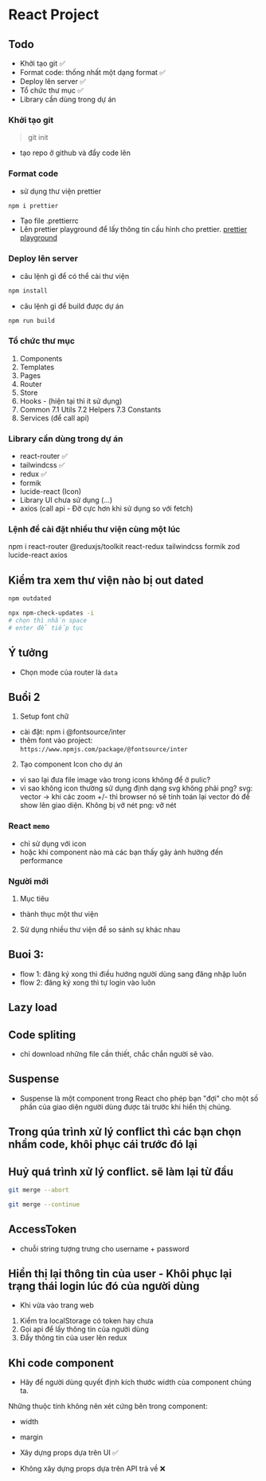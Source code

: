 # React Project

## Todo

- Khởi tạo git ✅
- Format code: thống nhất một dạng format ✅
- Deploy lên server ✅
- Tổ chức thư mục ✅
- Library cần dùng trong dự án

### Khởi tạo git
>
> git init

- tạo repo ở github và đẩy code lên

### Format code

- sử dụng thư viện prettier

```bash
npm i prettier
```

- Tạo file .prettierrc
- Lên prettier playground để lấy thông tin cấu hình cho prettier. [prettier playground](https://prettier.io/playground/)

### Deploy lên server

- câu lệnh gì để có thể cài thư viện

```bash
npm install
```

- câu lệnh gì để build được dự án

```bash
npm run build
```

### Tổ chức thư mục

1. Components
2. Templates
3. Pages
4. Router
5. Store
6. Hooks - (hiện tại thì ít sử dụng)
7. Common
    7.1 Utils
    7.2 Helpers
    7.3 Constants
8. Services (để call api)

### Library cần dùng trong dự án

- react-router ✅
- tailwindcss ✅
- redux ✅
- formik
- lucide-react (Icon)
- Library UI chưa sử dụng (...)
- axios (call api - Đỡ cực hơn khi sử dụng so với fetch)

### Lệnh để cài đặt nhiều thư viện cùng một lúc

npm i react-router @reduxjs/toolkit react-redux tailwindcss formik zod lucide-react axios

## Kiểm tra xem thư viện nào bị out dated

```bash
npm outdated
```

```bash
npx npm-check-updates -i
# chọn thì nhấn space
# enter để tiếp tục
```

## Ý tưởng

- Chọn mode của router là `data`


## Buổi 2

1. Setup font chữ

- cài đặt: npm i @fontsource/inter
- thêm font vào project: `https://www.npmjs.com/package/@fontsource/inter`

2. Tạo component Icon cho dự án

- vì sao lại đưa file image vào trong icons không để ở pulic? 
- vì sao không icon thường sử dụng định dạng svg không phải png?
svg: vector -> khi các zoom +/- thì browser nó sẽ tính toán lại vector đó để show lên giao diện. Không bị vỡ nét
png: vỡ nét


### React `memo`

- chỉ sử dụng với icon
- hoặc khi component nào mà các bạn thấy gây ảnh hưởng đến performance

### Người mới

1. Mục tiêu
- thành thục một thư viện

2. Sử dụng nhiều thư viện để so sánh sự khác nhau


## Buoi 3:
- flow 1: đăng ký xong thì điều hướng người dùng sang đăng nhập luôn
- flow 2: đăng ký xong thì tự login vào luôn

## Lazy load
## Code spliting

- chỉ download những file cần thiết, chắc chắn người sẽ vào.

## Suspense
- Suspense là một component trong React cho phép bạn "đợi" cho một số phần của giao diện người dùng được tải trước khi hiển thị chúng.

## Trong qúa trình xử lý conflict thì các bạn chọn nhầm code, khôi phục cái trước đó lại

## Huỷ quá trình xử lý conflict. sẽ làm lại từ đầu

```bash
git merge --abort
```

```bash
git merge --continue
```

## AccessToken
- chuỗi string tượng trưng cho username + password

## Hiển thị lại thông tin của user - Khôi phục lại trạng thái login lúc đó của người dùng
- Khi vừa vào trang web
1. Kiểm tra localStorage có token hay chưa
2. Gọi api để lấy thông tin của người dùng
3. Đẩy thông tin của user lên redux

## Khi code component
- Hãy để người dùng quyết định kích thước width của component chúng ta.

Những thuộc tính không nên xét cứng bên trong component:
- width
- margin

- Xây dựng props dựa trên UI ✅
- Không xây dựng props dựa trên API trả về ❌
